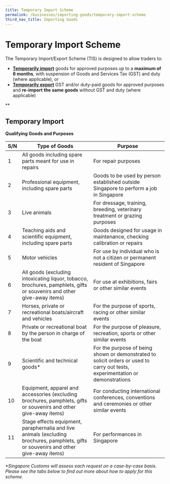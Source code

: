 ```yaml
---
title: Temporary Import Scheme 
permalink: /businesses/importing-goods/temporary-import-scheme
third_nav_title: Importing Goods
---
```


# Temporary Import Scheme

The Temporary Import/Export Scheme (TIS) is designed to allow traders to:

-   **[Temporarily import](https://www.customs.gov.sg/businesses/importing-goods/temporary-import-scheme#Temporary%20Import)**  goods for approved purposes up to a  **maximum of 6 months**, with suspension of Goods and Services Tax (GST) and duty (where applicable), or
-   **[Temporarily export](https://www.customs.gov.sg/businesses/importing-goods/temporary-import-scheme#Temporary%20Export)**  GST and/or duty-paid goods for approved purposes and  **re-import**  **the same goods**  without GST and duty (where applicable)

**

## Temporary Import

**Qualifying Goods and Purposes**

|  S/N	| Type of Goods  |	Purpose  |
|--|--|--|
| 1 | All goods including spare parts meant for use in repairs  | For repair purposes  |
| 2 | Professional equipment, including spare parts  | Goods to be used by person established outside Singapore to perform a job in Singapore |
| 3 | Live animals  |  For dressage, training, breeding, veterinary treatment or grazing purposes|
| 4 | Teaching aids and scientific equipment, including spare parts | Goods designed for usage in maintenance, checking calibration or repairs |
| 5 | Motor vehicles | For use by individual who is not a citizen or permanent resident of Singapore|
| 6 | All goods (excluding intoxicating liquor, tobacco, brochures, pamphlets, gifts or souvenirs and other give-away items) | For use at exhibitions, fairs or other similar events |
| 7 | Horses, private or recreational boats/aircraft and vehicles | For the purpose of sports, racing or other similar events |
| 8 | Private or recreational boat by the person in charge of the boat | For the purpose of pleasure, recreation, sports or other similar events |
| 9 | Scientific and technical goods* | For the purpose of being shown or demonstrated to solicit orders or used to carry out tests, experimentation or demonstrations |
| 10 | Equipment, apparel and accessories (excluding brochures, pamphlets, gifts or souvenirs and other give-away items) | For conducting international conferences, conventions and ceremonies or other similar events |
| 11 | Stage effects equipment, paraphernalia and live animals (excluding brochures, pamphlets, gifts or souvenirs and other give-away items) | For performances in Singapore |

_*Singapore Customs will assess each request on a case-by-case basis. Please see the tabs below to find out more about how to apply for this scheme._
